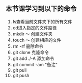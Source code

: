 ##  本节课学习到以下的命令

1. ls查看当前文件夹下的所有文件
1. cd进入指定的文件路径
1. mkdir ～ 创建文件夹
1. touch ～ 创建相应的文件
1. rm -rf 删除命令
1. git clone 克隆命令
1. git add ./-A 添加命令
1. git commit -am "备注"
1. git pull 
1. git push
